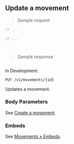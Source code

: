 ## Update a movement

> Sample request

```java
// ...
```

```c
// ...
```

```csharp

```

```php

```

> Sample response

```json

```

<aside class="warning">
In Development.
</aside>

`PUT /v1/movements/{id}`

Updates a movement.

### Body Parameters

See [Create a movement](#create-a-movement).

### Embeds

See [Movements &raquo; Embeds](#embeds-for-movements).
